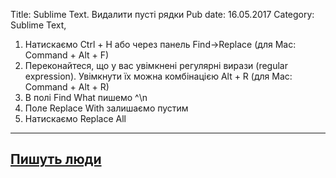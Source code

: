 Title: Sublime Text. Видалити пусті рядки
Pub date: 16.05.2017
Category: Sublime Text, 

1. Натискаємо Ctrl + H або через панель Find-&gt;Replace (для Mac: Command + Alt + F)
2. Переконайтеся, що у вас увімкнені регулярні вирази (regular expression). Увімкнути їх можна комбінацією Alt + R (для Mac: Command + Alt + R)
3. В полі Find What пишемо ^\n
4. Поле Replace With залишаємо пустим
5. Натискаємо Replace All
-----
<a href="http://blogo-daru.ru/2015/10/07/kak-udalit-pustye-strochki-v-kode-napisannom-v-sublimetext/">Пишуть люди</a>
-----